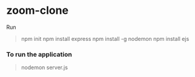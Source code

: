 # zoom-clone

Run
> npm init
> npm install express
> npm install -g nodemon
> npm install ejs

### To run the application
> nodemon server.js
